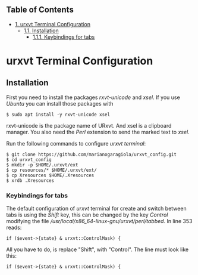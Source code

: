 <div id="table-of-contents">
<h2>Table of Contents</h2>
<div id="text-table-of-contents">
<ul>
<li><a href="#sec-1">1. urxvt Terminal Configuration</a>
<ul>
<li><a href="#sec-1-1">1.1. Installation</a>
<ul>
<li><a href="#sec-1-1-1">1.1.1. Keybindings for tabs</a></li>
</ul>
</li>
</ul>
</li>
</ul>
</div>
</div>

# urxvt Terminal Configuration<a id="sec-1" name="sec-1"></a>

## Installation<a id="sec-1-1" name="sec-1-1"></a>

First you need to install the packages *rxvt-unicode* and *xsel*. If you use 
*Ubuntu* you can install those packages with

    $ sudo apt install -y rxvt-unicode xsel

rxvt-unicode is the package name of URxvt. And xsel is a clipboard manager.
You also need the *Perl* extension to send the marked text to *xsel*. 

Run the following commands to configure *urxvt terminal*:

    $ git clone https://github.com/marianogaragiola/urxvt_config.git
    $ cd urxvt_config
    $ mkdir -p $HOME/.urxvt/ext
    $ cp resources/* $HOME/.urxvt/ext/
    $ cp Xresources $HOME/.Xresources
    $ xrdb .Xresources

### Keybindings for tabs<a id="sec-1-1-1" name="sec-1-1-1"></a>

The default configuration of *urxvt* terminal for create and switch between tabs 
is using the *Shift* key, this can be changed by the key *Control* modifying the 
file */usr/local/x86_64-linux-gnu/urxvt/perl/tabbed*. In line 353 reads:

    if ($event->{state} & urxvt::ControlMask) {

All you have to do, is replace "Shift", with "Control". The line must look like this:

    if ($event->{state} & urxvt::ControlMask) {

